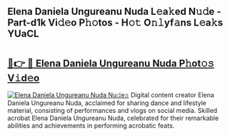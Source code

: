 ## Elena Daniela Ungureanu Nuda L𝚎a𝚔ed N𝚞𝚍e - Part-d1k Vi𝚍𝚎o P𝚑𝚘tos - H𝚘𝚝 O𝚗𝚕yf𝚊ns L𝚎a𝚔s YUaCL

# <h2><a href="http://kf823a.oniu.top/?m=Elena+Daniela+Ungureanu+Nuda">🔗👉 🔴 Elena Daniela Ungureanu Nuda P𝚑ot𝚘𝚜 V𝚒d𝚎o</a></h2>

[![Elena Daniela Ungureanu Nuda Nu𝚍e𝚜](https://i.imgur.com/0qMVB7G.gif)](http://kf823a.oniu.top/?m=Elena+Daniela+Ungureanu+Nuda)
Digital content creator Elena Daniela Ungureanu Nuda, acclaimed for sharing dance and lifestyle material, consisting of performances and vlogs on social media. Skilled acrobat Elena Daniela Ungureanu Nuda, celebrated for their remarkable abilities and achievements in performing acrobatic feats.  
